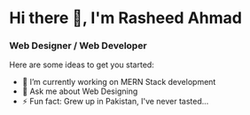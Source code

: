 # Hi there 👋, I'm Rasheed Ahmad

### Web Designer / Web Developer

Here are some ideas to get you started:

- 🔭 I’m currently working on MERN Stack development
- 💬 Ask me about Web Designing
- ⚡ Fun fact: Grew up in Pakistan, I've never tasted...
